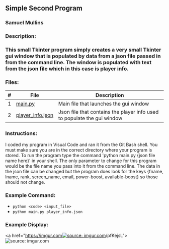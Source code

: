## Simple Second Program
### Samuel Mullins
### Description:
### This small Tkinter program simply creates a very small Tkinter gui window that is populated by data from a json file passed in from the command line. The window is populated with text from the json file which in this case is player info. 
### Files:
|   #   | File            | Description                                        |
| :---: | --------------- | -------------------------------------------------- |
|   1   | [main.py](https://github.com/ssmullins/4443-2D-PyGame-Mullins/blob/master/Assignments/A04/main.py)        | Main file that launches the gui window             |
|   2   | [player_info.json](https://github.com/ssmullins/4443-2D-PyGame-Mullins/blob/master/Assignments/A04/player_info.json) | Json file that contains the player info used to populate the gui window|
### Instructions:
I coded my program in Visual Code and ran it from the Git Bash shell.
You must make sure you are in the correct directory where your program is stored.
To run the program type the command 'python main.py {json file name here}' in your shell.
The only parameter to change for this program would be the file name you pass into it from the command line.
The data in the json file can be changed but the program does look for the keys {fname, lname, rank, screen_name, email, power-boost, available-boost} so those should not change.
### Example Command:
- `python <code> <input_file>`
- `python main.py player_info.json`
### Example Display:
<a href="https://imgur.com<a href="https://imgur.com/VLOOJA1"><img src="https://i.imgur.com/VLOOJA1.png" title="source: imgur.com" /></a>/pfKejsL"><img src="https://i.imgur.com/pfKejsL.png" title="source: imgur.com" /></a>
